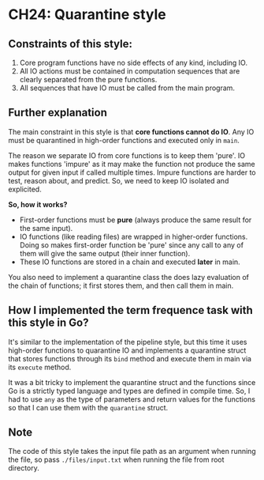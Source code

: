 # CH24: Quarantine style

## Constraints of this style:

1. Core program functions have no side effects of any kind, including IO.
2. All IO actions must be contained in computation sequences that are clearly separated from the pure functions.
3. All sequences that have IO must be called from the main program.


## Further explanation

The main constraint in this style is that **core functions cannot do IO**. Any IO must be quarantined in high-order functions and executed only in `main`.

The reason we separate IO from core functions is to keep them 'pure'. IO makes functions 'impure' as it may make the function not produce the same output for given input if called multiple times. Impure functions are harder to test, reason about, and predict. So, we need to keep IO isolated and explicited.

**So, how it works?**

- First-order functions must be **pure** (always produce the same result for the same input).
- IO functions (like reading files) are wrapped in higher-order functions. Doing so makes first-order function be 'pure' since any call to any of them will give the same output (their inner function).
- These IO functions are stored in a chain and executed **later** in main.

You also need to implement a quarantine class the does lazy evaluation of the chain of functions; it first stores them, and then call them in main.


## How I implemented the term frequence task with this style in Go?

It's similar to the implementation of the pipeline style, but this time it uses high-order functions to quarantine IO and implements a quarantine struct that stores functions through its `bind` method and execute them in main via its `execute` method.

It was a bit tricky to implement the quarantine struct and the functions since Go is a strictly typed language and types are defined in compile time. So, I had to use `any` as the type of parameters and return values for the functions so that I can use them with the `quarantine` struct.


## Note

The code of this style takes the input file path as an argument when running the file, so pass `./files/input.txt` when running the file from root directory.